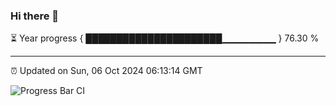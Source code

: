 ### Hi there 👋

⏳ Year progress { ██████████████████████▁▁▁▁▁▁▁▁ } 76.30 %

---

⏰ Updated on Sun, 06 Oct 2024 06:13:14 GMT

![Progress Bar CI](https://github.com/Shyam-Makwana/GitHub-Actions-Demo/workflows/Progress%20Bar%20CI/badge.svg)
